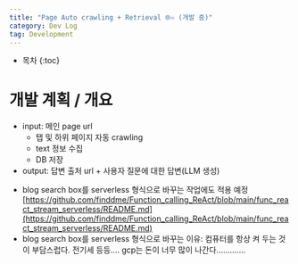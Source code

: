 ```yaml
---
title: "Page Auto crawling + Retrieval 🌐♾️ (개발 중)"
category: Dev Log
tag: Development
---
```








* 목차
{:toc}












# 개발 계획 / 개요

- input: 메인 page url
  - 탭 및 하위 페이지 자동 crawling
  - text 정보 수집
  - DB 저장
- output: 답변 출처 url + 사용자 질문에 대한 답변(LLM 생성)

+ blog search box를 serverless 형식으로 바꾸는 작업에도 적용 예정[https://github.com/finddme/Function_calling_ReAct/blob/main/func_react_stream_serverless/README.md](https://github.com/finddme/Function_calling_ReAct/blob/main/func_react_stream_serverless/README.md)
+ blog search box를 serverless 형식으로 바꾸는 이유: 컴퓨터를 항상 켜 두는 것이 부담스럽다.  전기세 등등.... gcp는 돈이 너무 많이 나간다............. 
